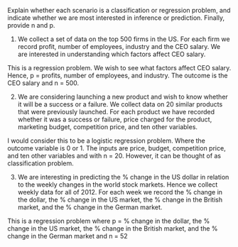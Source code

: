 Explain whether each scenario is a classification or regression problem, and indicate whether we are most interested in inference or prediction. Finally, provide n and p.

1. We collect a set of data on the top 500 firms in the US. For each firm we record profit, number of employees, industry and the CEO salary. We are interested in understanding which factors affect CEO salary.

This is a regression problem. We wish to see what factors affect CEO salary. Hence, p = profits, number of employees, and industry. The outcome is the CEO salary and n = 500.

2. We are considering launching a new product and wish to know whether it will be a success or a failure. We collect data on 20 similar products that were previously launched. For each product we have recorded whether it was a success or failure, price charged for the product, marketing budget, competition price, and ten other variables.

I would consider this to be a logistic regression problem. Where the outcome variable is 0 or 1. The inputs are price, budget, competition price, and ten other variables and with n = 20. However, it can be thought of as classification problem.

3. We are interesting in predicting the % change in the US dollar in relation to the weekly changes in the world stock markets. Hence we collect weekly data for all of 2012. For each week we record the % change in the dollar, the % change in the US market, the % change in the British market, and the % change in the German market.

This is a regression problem where p = % change in the dollar, the % change in the US market, the % change in the British market, and the % change in the German market and n = 52

